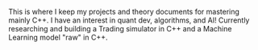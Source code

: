 This is where I keep my projects and theory documents for mastering mainly C++. I have an interest in quant dev, algorithms, and AI!
Currently researching and building a Trading simulator in C++ and a Machine Learning model "raw" in C++.
